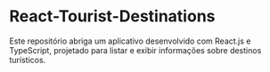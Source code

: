 # React-Tourist-Destinations
 Este repositório abriga um aplicativo desenvolvido com React.js e TypeScript, projetado para listar e exibir informações sobre destinos turísticos.
